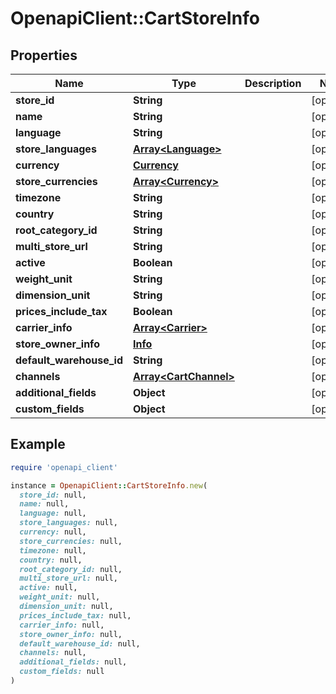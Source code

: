 # OpenapiClient::CartStoreInfo

## Properties

| Name | Type | Description | Notes |
| ---- | ---- | ----------- | ----- |
| **store_id** | **String** |  | [optional] |
| **name** | **String** |  | [optional] |
| **language** | **String** |  | [optional] |
| **store_languages** | [**Array&lt;Language&gt;**](Language.md) |  | [optional] |
| **currency** | [**Currency**](Currency.md) |  | [optional] |
| **store_currencies** | [**Array&lt;Currency&gt;**](Currency.md) |  | [optional] |
| **timezone** | **String** |  | [optional] |
| **country** | **String** |  | [optional] |
| **root_category_id** | **String** |  | [optional] |
| **multi_store_url** | **String** |  | [optional] |
| **active** | **Boolean** |  | [optional] |
| **weight_unit** | **String** |  | [optional] |
| **dimension_unit** | **String** |  | [optional] |
| **prices_include_tax** | **Boolean** |  | [optional] |
| **carrier_info** | [**Array&lt;Carrier&gt;**](Carrier.md) |  | [optional] |
| **store_owner_info** | [**Info**](Info.md) |  | [optional] |
| **default_warehouse_id** | **String** |  | [optional] |
| **channels** | [**Array&lt;CartChannel&gt;**](CartChannel.md) |  | [optional] |
| **additional_fields** | **Object** |  | [optional] |
| **custom_fields** | **Object** |  | [optional] |

## Example

```ruby
require 'openapi_client'

instance = OpenapiClient::CartStoreInfo.new(
  store_id: null,
  name: null,
  language: null,
  store_languages: null,
  currency: null,
  store_currencies: null,
  timezone: null,
  country: null,
  root_category_id: null,
  multi_store_url: null,
  active: null,
  weight_unit: null,
  dimension_unit: null,
  prices_include_tax: null,
  carrier_info: null,
  store_owner_info: null,
  default_warehouse_id: null,
  channels: null,
  additional_fields: null,
  custom_fields: null
)
```

